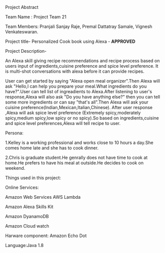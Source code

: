 
Project Abstract

Team Name : Project Team 21

Team Members:
Pranjali Sanjay Raje,
Premal Dattatray Samale,
Vignesh Venkateswaran.


Project title- Personalized Cook book using Alexa -  ****APPROVED**** 

Project Description-

An Alexa skill giving recipe recommendations and recipe process based on users input of ingredients,cuisine preference and spice level preference. It is multi-shot conversations with alexa before it can provide recipes.

User can get started by saying  "Alexa open meal organizer".Then Alexa will ask "Hello,I can help you prepare your meal.What ingredients do you have?".User can tell list of ingreadients to Alexa.After listening to user's response,Alexa will also ask "Do you have anything else?" then you can tell some more ingredients or can say "that's all".Then Alexa will ask your cuisine preference(Indian,Mexican,Italian,Chinese). After user response ,Alexa will ask spice level preference (Extremely spicy,moderately spicy,medium spicy,low spicy or no spicy).So based on ingredients,cuisine and spice level preferences,Alexa will tell recipe to user.

Persona:

1.Kelley is a working professional and works close to 10 hours a day.She comes home late and she has to cook dinner.

2.Chris is graduate student.He genrally does not have time to cook at home.He prefers to have his meal at outside.He decides to cook on weekend.

Things used in this project:

Online Services:

Amazon Web Services AWS Lambda

Amazon Alexa Skills Kit

Amazon DyanamoDB

Amazon Cloud watch

Harware component:
Amazon Echo Dot

Language:Java 1.8
